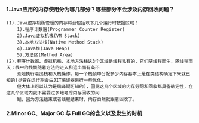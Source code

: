 #### 1.Java应用的内存使用分为哪几部分？哪些部分不会涉及内存回收问题？
```
(1).Java虚拟机所管理的内存将会包括以下几个运行时数据区域：
    1).程序计数器(Programmer Counter Register) 
    2).Java虚拟机栈(VM Stack)
    3).本地方法栈(Native Method Stack)
    4).Java堆(Java Heap)
    5).方法区(Method Area)
(2).程序计数器、虚拟机栈、本地方法栈这3个区域是线程私有的，它们随线程而生，随线程而灭；栈中的栈帧随着方法的进入和退出而有条不
    紊地执行着出栈和入栈操作。每一个栈帧中分配多少内存基本上是在类结构确定下来就已知的(尽管在运行期会由JIT编译器进行一些优化，
    但大体上可以认为是编译期可知的)，因此这几个区域的内存分配和回收都具备确定性，在这几个区域内就不需要过多地考虑内存回收的问
    题，因为方法结束或者线程结束时，内存自然就跟着回收了。
```

#### 2.Minor GC、Major GC 与 Full GC的含义以及发生的时机

